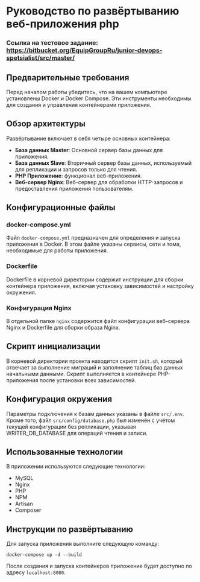 # Руководство по развёртыванию веб-приложения php

### Ссылка на тестовое задание: https://bitbucket.org/EquipGroupRu/junior-devops-spetsialist/src/master/

## Предварительные требования

Перед началом работы убедитесь, что на вашем компьютере установлены Docker и Docker Compose. Эти инструменты необходимы для создания и управления контейнерами приложения.

## Обзор архитектуры

Развёртывание включает в себя четыре основных контейнера:

- **База данных Master**: Основной сервер базы данных для приложения.
- **База данных Slave**: Вторичный сервер базы данных, используемый для репликации и запросов только для чтения.
- **PHP Приложение**: функционал веб-приложения.
- **Веб-сервер Nginx**: Веб-сервер для обработки HTTP-запросов и предоставления приложения пользователям.

## Конфигурационные файлы

### docker-compose.yml

Файл `docker-compose.yml` предназначен для определения и запуска приложения в Docker. В этом файле указаны сервисы, сети и тома, необходимые для работы приложения.

### Dockerfile

Dockerfile в корневой директории содержит инструкции для сборки контейнера приложения, включая установку зависимостей и настройку окружения.

### Конфигурация Nginx

В отдельной папке `nginx` содержится файл конфигурации веб-сервера Nginx и Dockerfile для сборки образа Nginx.

## Скрипт инициализации

В корневой директории проекта находится скрипт `init.sh`, который отвечает за выполнение миграций и заполнение таблиц баз данных начальными данными. Скрипт выполняется в контейнере PHP-приложения после установки всех зависимостей.

## Конфигурация окружения

Параметры подключения к базам данных указаны в файле `src/.env`. Кроме того, файл `src/config/database.php` был изменён с учётом текущей конфигурации без репликации, указывая WRITER_DB_DATABASE для операций чтения и записи.

## Использованные технологии

В приложении используются следующие технологии:

- MySQL
- Nginx
- PHP
- NPM
- Artisan
- Composer

## Инструкции по развёртыванию

Для запуска приложения выполните следующую команду:

`docker-compose up -d --build`


После создания и запуска контейнеров приложение будет доступно по адресу `localhost:8080`.

